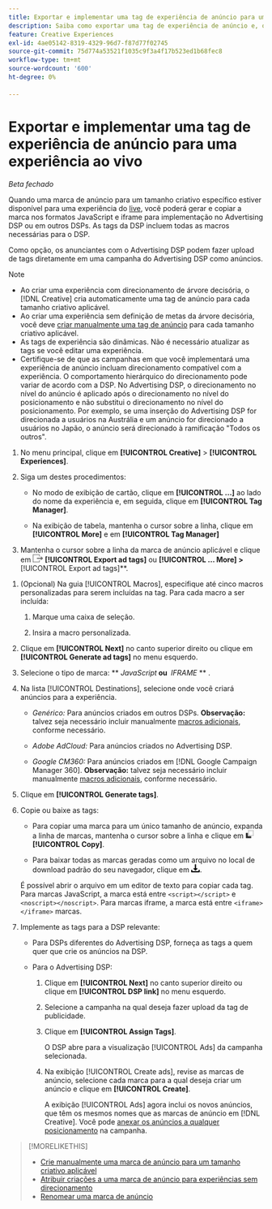 ```yaml
---
title: Exportar e implementar uma tag de experiência de anúncio para uma experiência ao vivo
description: Saiba como exportar uma tag de experiência de anúncio e, opcionalmente, carregá-la em uma campanha do Advertising DSP.
feature: Creative Experiences
exl-id: 4ae05142-8319-4329-96d7-f87d77f02745
source-git-commit: 75d774a53521f1035c9f3a4f17b523ed1b68fec8
workflow-type: tm+mt
source-wordcount: '600'
ht-degree: 0%

---
```


# Exportar e implementar uma tag de experiência de anúncio para uma experiência ao vivo

*Beta fechado*

Quando uma marca de anúncio para um tamanho criativo específico estiver disponível para uma experiência do [live](experience-about.md#experience-statuses), você poderá gerar e copiar a marca nos formatos JavaScript e iframe para implementação no Advertising DSP ou em outros DSPs. As tags da DSP incluem todas as macros necessárias para o DSP.

Como opção, os anunciantes com o Advertising DSP podem fazer upload de tags diretamente em uma campanha do Advertising DSP como anúncios.

>[!NOTE]
>
>* Ao criar uma experiência com direcionamento de árvore decisória, o [!DNL Creative] cria automaticamente uma tag de anúncio para cada tamanho criativo aplicável.
>* Ao criar uma experiência sem definição de metas da árvore decisória, você deve [criar manualmente uma tag de anúncio](experience-tag-create-manually.md) para cada tamanho criativo aplicável.
>* As tags de experiência são dinâmicas. Não é necessário atualizar as tags se você editar uma experiência.
>* Certifique-se de que as campanhas em que você implementará uma experiência de anúncio incluam direcionamento compatível com a experiência. O comportamento hierárquico do direcionamento pode variar de acordo com a DSP. No Advertising DSP, o direcionamento no nível do anúncio é aplicado após o direcionamento no nível do posicionamento e não substitui o direcionamento no nível do posicionamento. Por exemplo, se uma inserção do Advertising DSP for direcionada a usuários na Austrália e um anúncio for direcionado a usuários no Japão, o anúncio será direcionado à ramificação &quot;Todos os outros&quot;.

1. No menu principal, clique em **[!UICONTROL Creative]** > **[!UICONTROL Experiences]**.

1. Siga um destes procedimentos:<!-- I see multiselect, but it's not actually working for me as of 2/3 so I don't know how exporting multiple tags works.-->

   * No modo de exibição de cartão, clique em **[!UICONTROL ...]** ao lado do nome da experiência e, em seguida, clique em **[!UICONTROL Tag Manager]**.

   * Na exibição de tabela, mantenha o cursor sobre a linha, clique em **[!UICONTROL More]** e em **[!UICONTROL Tag Manager]**

1. Mantenha o cursor sobre a linha da marca de anúncio aplicável e clique em ![Exportar marcas de anúncio](/help/creative/assets/export.png "Exportar marcas de anúncio") **[!UICONTROL Export ad tags]** ou **[!UICONTROL ... More] > &#x200B;** [!UICONTROL Export ad tags]**.

<!-- Tag Manager has only a list view, but no card view, as of 2/2. -->

1. (Opcional) Na guia [!UICONTROL Macros], especifique até cinco macros personalizadas para serem incluídas na tag. Para cada macro a ser incluída:

   1. Marque uma caixa de seleção.<!-- Explain more -->

   1. Insira a macro personalizada.<!-- Explain more -->

1. Clique em **[!UICONTROL Next]** no canto superior direito ou clique em **[!UICONTROL Generate ad tags]** no menu esquerdo.

1. Selecione o tipo de marca: ** *JavaScript<!-- sic -->* **&#x200B; ou &#x200B;** *IFRAME* ** <!-- sic -->.

1. Na lista [!UICONTROL Destinations], selecione onde você criará anúncios para a experiência.

   * *Genérico:* Para anúncios criados em outros DSPs. **Observação:** talvez seja necessário incluir manualmente [macros adicionais](/help/creative/creative-macros.md), conforme necessário.

   * *Adobe AdCloud:* Para anúncios criados no Advertising DSP.

   * *Google CM360:* Para anúncios criados em [!DNL Google Campaign Manager 360]. **Observação:** talvez seja necessário incluir manualmente [macros adicionais](/help/creative/creative-macros.md), conforme necessário.

1. Clique em **[!UICONTROL Generate tags]**.

1. Copie ou baixe as tags:

   * Para copiar uma marca para um único tamanho de anúncio, expanda a linha de marcas, mantenha o cursor sobre a linha e clique em ![Copiar](/help/creative/assets/copy.png "Copiar") **[!UICONTROL Copy]**.<!-- why diff than "Copy to clipboard icon used to copy macros for creatives? -->

   * Para baixar todas as marcas geradas como um arquivo no local de download padrão do seu navegador, clique em ![Baixar marcas](/help/creative/assets/download.png "Baixar marcas").

   É possível abrir o arquivo em um editor de texto para copiar cada tag. Para marcas JavaScript, a marca está entre `<script></script>` e `<noscript></noscript>`. Para marcas iframe, a marca está entre `<iframe></iframe>` marcas.

1. Implemente as tags para a DSP relevante:

   * Para DSPs diferentes do Advertising DSP, forneça as tags a quem quer que crie os anúncios na DSP.

   * Para o Advertising DSP:

      1. Clique em **[!UICONTROL Next]** no canto superior direito ou clique em **[!UICONTROL DSP link]** no menu esquerdo.

      1. Selecione a campanha na qual deseja fazer upload da tag de publicidade.

      1. Clique em **[!UICONTROL Assign Tags]**.

         O DSP abre para a visualização [!UICONTROL Ads] da campanha selecionada.

      1. Na exibição [!UICONTROL Create ads], revise as marcas de anúncio, selecione cada marca para a qual deseja criar um anúncio e clique em **[!UICONTROL Create]**.

         A exibição [!UICONTROL Ads] agora inclui os novos anúncios, que têm os mesmos nomes que as marcas de anúncio em [!DNL Creative]. Você pode [anexar os anúncios a qualquer posicionamento](/help/dsp/campaign-management/ads/ad-attach-to-placement.md) na campanha.

<!-- no way to get back to the Creative Tag Manager -- you have to click back through the main menu -->

<!-- Add this info, with descriptions:

## Ad tag formats

### JavaScript

### Iframe

-->

>[!MORELIKETHIS]
>
>* [Crie manualmente uma marca de anúncio para um tamanho criativo aplicável](experience-tag-create-manually.md)
>* [Atribuir criações a uma marca de anúncio para experiências sem direcionamento](experience-tag-assign-creatives.md)
>* [Renomear uma marca de anúncio](experience-tag-rename.md)
